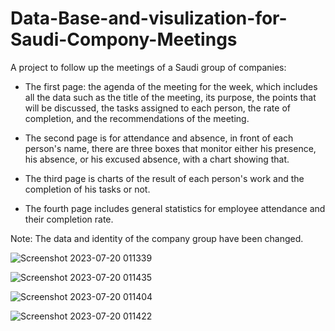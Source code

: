 # Data-Base-and-visulization-for-Saudi-Compony-Meetings
 A project to follow up the meetings of a Saudi group of companies:
- The first page: the agenda of the meeting for the week, which includes all the data such as the title of the meeting, its purpose, the points that will be discussed, the tasks assigned to each person, the rate of completion, and the recommendations of the meeting.

- The second page is for attendance and absence, in front of each person's name, there are three boxes that monitor either his presence, his absence, or his excused absence, with a chart showing that.

- The third page is charts of the result of each person's work and the completion of his tasks or not.

- The fourth page includes general statistics for employee attendance and their completion rate.

Note: The data and identity of the company group have been changed.

![Screenshot 2023-07-20 011339](https://github.com/amrabdelhameed1001/Data-Base-and-visulization-for-Saudi-Compony-Meetings/assets/85768785/716d3430-f2cc-42e3-95e4-fc8e55f9d4f2)

![Screenshot 2023-07-20 011435](https://github.com/amrabdelhameed1001/Data-Base-and-visulization-for-Saudi-Compony-Meetings/assets/85768785/5c883882-2130-4fcc-a5c2-91db7d10f867)

![Screenshot 2023-07-20 011404](https://github.com/amrabdelhameed1001/Data-Base-and-visulization-for-Saudi-Compony-Meetings/assets/85768785/558fe4fe-409a-4c18-b124-ec7b8335552f)

![Screenshot 2023-07-20 011422](https://github.com/amrabdelhameed1001/Data-Base-and-visulization-for-Saudi-Compony-Meetings/assets/85768785/863ee97c-9b12-4251-a80f-8d3fd4803692)
